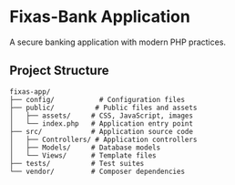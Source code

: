 # Fixas-Bank Application 
 
A secure banking application with modern PHP practices. 
 
## Project Structure 
 
```plaintext 
fixas-app/ 
├── config/           # Configuration files 
├── public/          # Public files and assets 
│   ├── assets/     # CSS, JavaScript, images 
│   └── index.php   # Application entry point 
├── src/            # Application source code 
│   ├── Controllers/ # Application controllers 
│   ├── Models/     # Database models 
│   └── Views/      # Template files 
├── tests/          # Test suites 
└── vendor/         # Composer dependencies 
``` 
